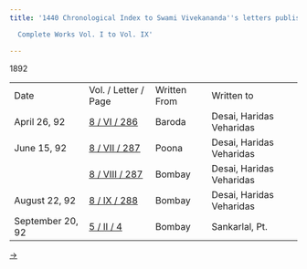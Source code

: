 ```yaml
---
title: '1440 Chronological Index to Swami Vivekananda''s letters published in the

  Complete Works Vol. I to Vol. IX'

---
```





1892

<div class="center">

|                  |                                                                               |              |                          |
|------------------|-------------------------------------------------------------------------------|--------------|--------------------------|
| Date             | Vol. / Letter / Page                                                          | Written From | Written to               |
| April 26, 92     | [8 / VI / 286](../../../volume_8/epistles_fourth_series/)   | Baroda       | Desai, Haridas Veharidas |
| June 15, 92      | [8 / VII / 287](../../../volume_8/epistles_fourth_series/)  | Poona        | Desai, Haridas Veharidas |
|                  | [8 / VIII / 287](../../../volume_8/epistles_fourth_series/) | Bombay       | Desai, Haridas Veharidas |
| August 22, 92    | [8 / IX / 288](../../../volume_8/epistles_fourth_series/)   | Bombay       | Desai, Haridas Veharidas |
| September 20, 92 | [5 / II / 4](../../../volume_5/epistles_first_series/)   | Bombay       | Sankarlal, Pt.           |

[→](1893.htm)
